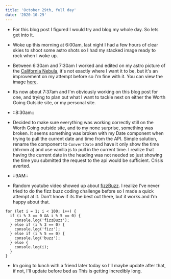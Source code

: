 ```yaml
---
title: 'October 29th, full day'
date: '2020-10-29'
---
```


- For this blog post I figured I would try and blog my whole day. So lets get into it.

- Woke up this morning at 6:00am, last night I had a few hours of clear skies to shoot some astro shots so I had my stacked image ready to rock when I woke up.

- Between 6:30am and 7:30am I worked and edited on my astro picture of the [California Nebula](https://en.wikipedia.org/wiki/California_Nebula), it's not exactly where I want it to be, but it's an improvement on my attempt before so I'm fine with it. You can view the image [here](https://www.flickr.com/photos/joegallegosphotography/50543135728/in/dateposted/).

- Its now about 7:37am and I'm obviously working on this blog post for one, and trying to plan out what I want to tackle next on either the Worth Going Outside site, or my personal site.

- ::8:30am::
- Decided to make sure everything was working correctly still on the Worth Going outside site, and to my none surprise, something was broken. It seems something was broken with my Date component when trying to pull the current date and time from the API. Simple solution, rename the component to `ConvertDate` and have it only show the time (hh:mm a) and use vanilla js to pull in the current time. I realize that having the current date in the heading was not needed so just showing the time you submitted the request to the api would be sufficient. Crisis averted.

- ::9AM::
- Random youtube video showed up about [fizzBuzz](https://en.wikipedia.org/wiki/Fizz_buzz). I realize I’ve never tried to do the fizz buzz coding challenge before so I made a quick attempt at it. Don’t know if its the best out there, but it works and I’m happy about that.

```
for (let i = 1; i < 100; i++) {
  if (i % 3 == 0 && i % 5 == 0) {
    console.log('fizzBuzz');
  } else if (i % 3 == 0) {
    console.log('fizz');
  } else if (i % 5 == 0) {
    console.log('buzz');
  } else {
    console.log(i);
  }
}
```

- Im going to lunch with a friend later today so I'll maybe update after that, if not, I'll update before bed as This is getting incredibly long.
